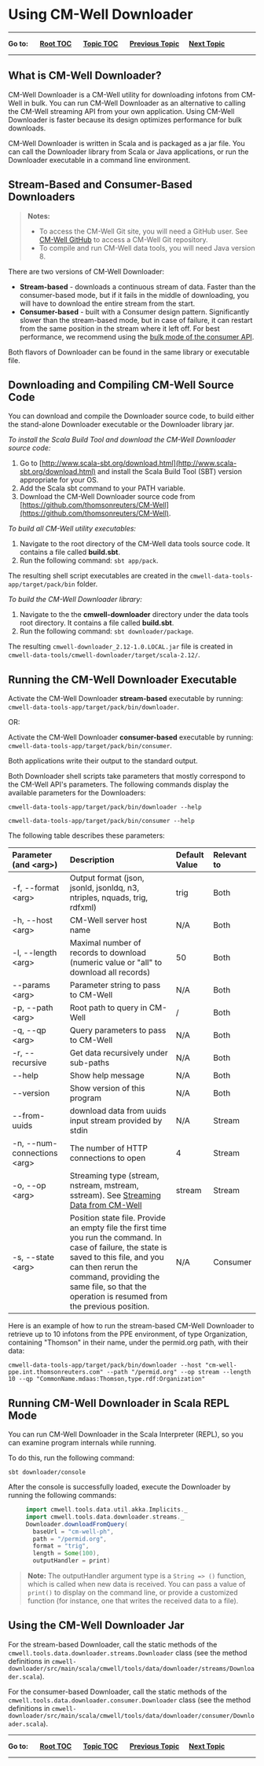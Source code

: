 # Using CM-Well Downloader #

----

**Go to:** &nbsp;&nbsp;&nbsp;&nbsp; [**Root TOC**](CM-Well.RootTOC.md) &nbsp;&nbsp;&nbsp;&nbsp; [**Topic TOC**](Tools.TOC.md) &nbsp;&nbsp;&nbsp;&nbsp; [**Previous Topic**](Tools.UsingCM-WellDocker.md)&nbsp;&nbsp;&nbsp;&nbsp; [**Next Topic**](Tools.UsingTheCM-WellIngester.md)  

----

## What is CM-Well Downloader? ##
CM-Well Downloader is a CM-Well utility for downloading infotons from CM-Well in bulk. You can run CM-Well Downloader as an alternative to calling the CM-Well streaming API from your own application. Using CM-Well Downloader is faster because its design optimizes performance for bulk downloads.

CM-Well Downloader is written in Scala and is packaged as a jar file. You can call the Downloader library from Scala or Java applications, or run the Downloader executable in a command line environment.

## Stream-Based and Consumer-Based Downloaders ##

> **Notes:** 
> * To access the CM-Well Git site, you will need a GitHub user. See [CM-Well GitHub](https://github.com/thomsonreuters/CM-Well) to access a CM-Well Git repository.
> * To compile and run CM-Well data tools, you will need Java version 8.

There are two versions of CM-Well Downloader:

* **Stream-based** - downloads a continuous stream of data. Faster than the consumer-based mode, but if it fails in the middle of downloading, you will have to download the entire stream from the start.
* **Consumer-based** - built with a Consumer design pattern. Significantly slower than the stream-based mode, but in case of failure, it can restart from the same position in the stream where it left off. For best performance, we recommend using the [bulk mode of the consumer API](API.Stream.ConsumeNextBulk.md).

Both flavors of Downloader can be found in the same library or executable file.  

## Downloading and Compiling CM-Well Source Code ##
You can download and compile the Downloader source code, to build either the stand-alone Downloader executable or the Downloader library jar.

*To install the Scala Build Tool and download the CM-Well Downloader source code:*

1. Go to [http://www.scala-sbt.org/download.html](http://www.scala-sbt.org/download.html) and install the Scala Build Tool (SBT) version appropriate for your OS.
2. Add the Scala sbt command to your PATH variable.
3. Download the CM-Well Downloader source code from [https://github.com/thomsonreuters/CM-Well](https://github.com/thomsonreuters/CM-Well).

*To build all CM-Well utility executables:*

1. Navigate to the root directory of the CM-Well data tools source code. It contains a file called **build.sbt**.
2. Run the following command: `sbt app/pack`.

The resulting shell script executables are created in the ```cmwell-data-tools-app/target/pack/bin``` folder.

*To build the CM-Well Downloader library:*

1. Navigate to the the **cmwell-downloader** directory under the data tools root directory. It contains a file called **build.sbt**.
2. Run the following command: ```sbt downloader/package```.

The resulting `cmwell-downloader_2.12-1.0.LOCAL.jar` file is created in `cmwell-data-tools/cmwell-downloader/target/scala-2.12/`.

## Running the CM-Well Downloader Executable ##

Activate the CM-Well Downloader **stream-based** executable by running: ```cmwell-data-tools-app/target/pack/bin/downloader```.

OR:

Activate the CM-Well Downloader **consumer-based** executable by running: ```cmwell-data-tools-app/target/pack/bin/consumer```.

Both applications write their output to the standard output.

Both Downloader shell scripts take parameters that mostly correspond to the CM-Well API's parameters. The following commands display the available parameters for the Downloaders:

```
cmwell-data-tools-app/target/pack/bin/downloader --help

cmwell-data-tools-app/target/pack/bin/consumer --help
```

The following table describes these parameters:

Parameter (and \<arg\>) | Description | Default Value | Relevant to
:----------------------|:-------------|:-----------------|:------------
-f, --format \<arg\> | Output format (json, jsonld, jsonldq, n3, ntriples, nquads, trig, rdfxml) | trig | Both
-h, --host \<arg\> | CM-Well server host name | N/A | Both
-l, --length \<arg\> | Maximal number of records to download (numeric value or "all" to download all records)| 50 | Both
--params \<arg\> | Parameter string to pass to CM-Well | N/A | Both
-p, --path \<arg\> | Root path to query in CM-Well  | / | Both
-q, --qp \<arg\> | Query parameters to pass to CM-Well | N/A | Both
-r, --recursive | Get data recursively under sub-paths | N/A | Both
--help | Show help message | N/A | Both
--version | Show version of this program | N/A | Both
--from-uuids | download data from uuids input stream provided by stdin | N/A | Stream
-n, --num-connections \<arg\> | The number of HTTP connections to open | 4 | Stream
-o, --op \<arg\> | Streaming type (stream, nstream, mstream, sstream). See [Streaming Data from CM-Well](DevGuide.StreamingDataFromCM-Well.md) | stream | Stream
-s, --state \<arg\> | Position state file. Provide an empty file the first time you run the command. In case of failure, the state is saved to this file, and you can then rerun the command, providing the same file, so that the operation is resumed from the previous position. | N/A | Consumer

Here is an example of how to run the stream-based CM-Well Downloader to retrieve up to 10 infotons from the PPE environment, of type Organization, containing "Thomson" in their name, under the permid.org path, with their data:

    cmwell-data-tools-app/target/pack/bin/downloader --host "cm-well-ppe.int.thomsonreuters.com" --path "/permid.org" --op stream --length 10 --qp "CommonName.mdaas:Thomson,type.rdf:Organization"

## Running CM-Well Downloader in Scala REPL Mode ##
You can run CM-Well Downloader in the Scala Interpreter (REPL), so you can examine program internals while running.

To do this, run the following command:
```
sbt downloader/console
```

After the console is successfully loaded, execute the Downloader by running the following commands:

```scala
     import cmwell.tools.data.util.akka.Implicits._
     import cmwell.tools.data.downloader.streams._
     Downloader.downloadFromQuery(
       baseUrl = "cm-well-ph",
       path = "/permid.org",
       format = "trig",
       length = Some(100),
       outputHandler = print)
 ```

 > **Note:** The outputHandler argument type is a ```String => ()``` function, which is called when new data is received. You can pass a value of ```print()``` to display on the command line, or provide a customized function (for instance, one that writes the received data to a file).

## Using the CM-Well Downloader Jar ##

For the stream-based Downloader, call the static methods of the `cmwell.tools.data.downloader.streams.Downloader` class (see the method definitions in `cmwell-downloader/src/main/scala/cmwell/tools/data/downloader/streams/Downloader.scala`).

For the consumer-based Downloader, call the static methods of the `cmwell.tools.data.downloader.consumer.Downloader` class (see the method definitions in `cmwell-downloader/src/main/scala/cmwell/tools/data/downloader/consumer/Downloader.scala`).


----

**Go to:** &nbsp;&nbsp;&nbsp;&nbsp; [**Root TOC**](CM-Well.RootTOC.md) &nbsp;&nbsp;&nbsp;&nbsp; [**Topic TOC**](Tools.TOC.md) &nbsp;&nbsp;&nbsp;&nbsp; [**Previous Topic**](Tools.UsingCM-WellDocker.md)&nbsp;&nbsp;&nbsp;&nbsp; [**Next Topic**](Tools.UsingTheCM-WellIngester.md)  

----